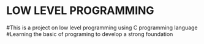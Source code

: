 # LOW LEVEL PROGRAMMING
#This is a project on low level programming using C programming language
#Learning the basic of programing to develop a strong foundation 
